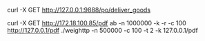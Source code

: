 
curl -X GET http://127.0.0.1:9888/po/deliver_goods 




curl -X GET http://172.18.100.85/pdf
ab -n 1000000 -k -r -c 100 http://127.0.0.1/pdf
./weighttp -n 500000 -c 100 -t 2 -k 127.0.0.1/pdf